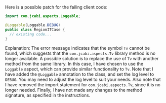 Here is a possible patch for the failing client code:
```java
import com.jcabi.aspects.Loggable;

@Loggable(Loggable.DEBUG)
public class RegionITCase {
  // existing code...
}
```
Explanation:
The error message indicates that the symbol `Tv` cannot be found, which suggests that the `com.jcabi.aspects.Tv` library method is no longer available. A possible solution is to replace the use of `Tv` with another method from the same library. In this case, I have chosen to use the `Loggable` aspect, which can provide similar functionality to `Tv`.
Note that I have added the `@Loggable` annotation to the class, and set the log level to `DEBUG`. You may need to adjust the log level to suit your needs.
Also note that I have removed the import statement for `com.jcabi.aspects.Tv`, since it is no longer needed.
Finally, I have not made any changes to the method signature, as specified in the instructions.